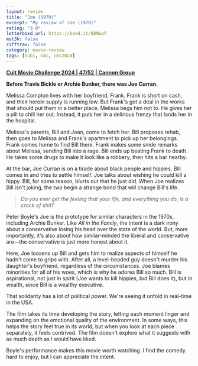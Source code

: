 ```yaml
---
layout: review
title: "Joe (1970)"
excerpt: "My review of Joe (1970)"
rating: "3.0"
letterboxd_url: https://boxd.it/8DNwpP
mst3k: false
rifftrax: false
category: movie-review
tags: [tubi, cmc, cmc2024]
---
```


<b><a href="https://boxd.it/rIGbC/detail" target="_blank" rel="noopener">Cult Movie Challenge 2024 | 47/52 | Cannon Group</a></b>

<b>Before Travis Bickle or Archie Bunker, there was Joe Curran.</b>

Melissa Compton lives with her boyfriend, Frank. Frank is short on cash, and their heroin supply is running low. But Frank's got a deal in the works that should put them in a better place. Melissa begs him not to. He gives her a pill to chill her out. Instead, it puts her in a delirious frenzy that lands her in the hospital.

Melissa's parents, Bill and Joan, come to fetch her. Bill proposes rehab, then goes to Melissa and Frank's apartment to pick up her belongings. Frank comes home to find Bill there. Frank makes some snide remarks about Melissa, sending Bill into a rage. Bill ends up beating Frank to death. He takes some drugs to make it look like a robbery, then hits a bar nearby.

At the bar, Joe Curran is on a tirade about black people and hippies. Bill comes in and tries to settle himself. Joe talks about wishing he could kill a hippy. Bill, for some reason, blurts out that he just did. When Joe realizes Bill isn't joking, the two begin a strange bond that will change Bill's life.

<blockquote><i>Do you ever get the feeling that your life, and everything you do, is a crock of shit?</i></blockquote>Peter Boyle's Joe is the prototype for similar characters in the 1970s, including Archie Bunker. Like <i>All in the Family</i>, the intent is a dark irony about a conservative losing his head over the state of the world. But, more importantly, it's also about how similar-minded the liberal and conservative are—the conservative is just more honest about it.

Here, Joe loosens up Bill and gets him to realize aspects of himself he hadn't come to grips with. After all, a level-headed guy doesn't murder his daughter's boyfriend, regardless of the circumstances. Joe blames minorities for all of his woes, which is why he adores Bill so much. Bill is aspirational, not just in spirit (Joe wants to kill hippies, but Bill does it), but in wealth, since Bill is a wealthy executive.

That solidarity has a lot of political power. We're seeing it unfold in real-time in the USA.

The film takes its time developing the story, letting each moment linger and expanding on the emotional quality of the environment. In some ways, this helps the story feel true in its world, but when you look at each piece separately, it feels contrived. The film doesn't explore what it suggests with as much depth as I would have liked.

Boyle's performance makes this movie worth watching. I find the comedy hard to enjoy, but I can appreciate the intent.
